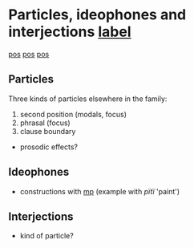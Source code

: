 # Particles, ideophones and interjections [label](partideo)

[pos](part)
[pos](ideo)
[pos](intj)

## Particles

Three kinds of particles elsewhere in the family:

1. second position (modals, focus)
1. phrasal (focus)
1. clause boundary 

* prosodic effects?

## Ideophones

* constructions with [mp](ware-thus) (example with _pïtï_ 'paint')

## Interjections
* kind of particle?